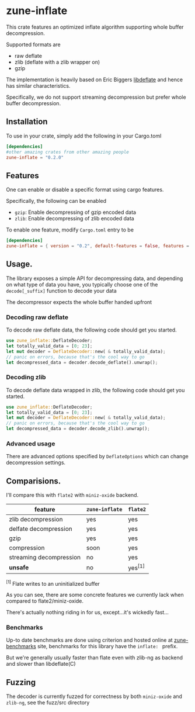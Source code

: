 # zune-inflate

This crate features an optimized inflate algorithm supporting
whole buffer decompression.

Supported formats are

- raw deflate
- zlib (deflate with a zlib wrapper on)
- gzip

The implementation is heavily based on Eric Biggers [libdeflate] and hence
has similar characteristics.

Specifically, we do not support streaming decompression but prefer whole buffer decompression.

## Installation

To use in your crate, simply add the following in your
Cargo.toml

```toml
[dependencies]
#other amazing crates from other amazing people
zune-inflate = "0.2.0"
```

## Features

One can enable or disable a specific format using
cargo features.

Specifically, the following can be enabled

- `gzip`: Enable decompressing of gzip encoded data
- `zlib`: Enable decompressing of zlib encoded data

To enable one feature, modify `Cargo.toml` entry to be

```toml
[dependencies]
zune-inflate = { version = "0.2", default-features = false, features = ["#ADD_SPECIFIC_FEATURE"] }
```

## Usage.

The library exposes a simple API for decompressing
data, and depending on what type of data you have, you typically choose
one of the `decode[_suffix]` function to decode your data

The decompressor expects the whole buffer handed upfront

### Decoding raw deflate

To decode raw deflate data, the following code should get you
started.

```rust
use zune_inflate::DeflateDecoder;
let totally_valid_data = [0; 23];
let mut decoder = DeflateDecoder::new( & totally_valid_data);
// panic on errors, because that's the cool way to go
let decompressed_data = decoder.decode_deflate().unwrap();
```

### Decoding zlib

To decode deflate data wrapped in zlib, the following code should get you
started.

```rust
use zune_inflate::DeflateDecoder;
let totally_valid_data = [0; 23];
let mut decoder = DeflateDecoder::new( & totally_valid_data);
// panic on errors, because that's the cool way to go
let decompressed_data = decoder.decode_zlib().unwrap();
```

### Advanced usage

There are advanced options specified by `DeflateOptions` which can change
decompression settings.

## Comparisions.

I'll compare this with `flate2` with `miniz-oxide` backend.

| feature                 | `zune-inflate` | `flate2`          |
|-------------------------|----------------|-------------------|
| zlib decompression      | yes            | yes               |
| delfate decompression   | yes            | yes               |
| gzip                    | yes            | yes               |
| compression             | soon           | yes               |
| streaming decompression | no             | yes               |
| **unsafe**              | no             | yes<sup>[1]</sup> |

<sup>[1]</sup> Flate writes to an uninitialized buffer

As you can see, there are some concrete features we currently lack when compared to
flate2/miniz-oxide.

There's actually nothing riding in for us, except...it's wickedly fast...

### Benchmarks

Up-to date benchmarks are done using criterion and hosted online at [zune-benchmarks] site,
benchmarks for this library have the `inflate: ` prefix.

But we're generally usually faster than flate even with zlib-ng as backend and slower than libdeflate(C)

## Fuzzing

The decoder is currently fuzzed for correctness by both `miniz-oxide` and `zlib-ng`, see the fuzz/src directory

[libdeflater]: https://github.com/adamkewley/libdeflater

[libdeflate]:https://github.com/ebiggers/libdeflate

[criterion]:https://github.com/bheisler/criterion.rs

[zune-benchmarks]:https://etemesi254.github.io/posts/Zune-Benchmarks/